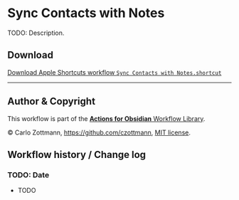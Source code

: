 # Sync Contacts with Notes

TODO: Description.


## Download

[Download Apple Shortcuts workflow `Sync Contacts with Notes.shortcut`](<Sync Contacts with Notes.shortcut?raw=1>)

---

## Author & Copyright

This workflow is part of the [**Actions for Obsidian** Workflow Library](https://obsidian.actions.work/workflows).

&copy; Carlo Zottmann, https://github.com/czottmann, [MIT license](../LICENSE).


## Workflow history / Change log

### TODO: Date

- TODO
